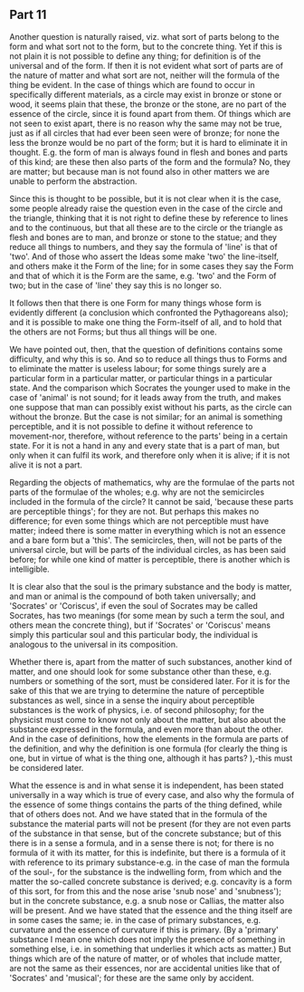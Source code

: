 ## Part 11

Another question is naturally raised, viz.
what sort of parts belong to the form and what sort not to the form, but to the concrete thing.
Yet if this is not plain it is not possible to define any thing; for definition is of the universal and of the form.
If then it is not evident what sort of parts are of the nature of matter and what sort are not, neither will the formula of the thing be evident.
In the case of things which are found to occur in specifically different materials, as a circle may exist in bronze or stone or wood, it seems plain that these, the bronze or the stone, are no part of the essence of the circle, since it is found apart from them.
Of things which are not seen to exist apart, there is no reason why the same may not be true, just as if all circles that had ever been seen were of bronze; for none the less the bronze would be no part of the form; but it is hard to eliminate it in thought.
E.g.
the form of man is always found in flesh and bones and parts of this kind; are these then also parts of the form and the formula?
No, they are matter; but because man is not found also in other matters we are unable to perform the abstraction.

Since this is thought to be possible, but it is not clear when it is the case, some people already raise the question even in the case of the circle and the triangle, thinking that it is not right to define these by reference to lines and to the continuous, but that all these are to the circle or the triangle as flesh and bones are to man, and bronze or stone to the statue; and they reduce all things to numbers, and they say the formula of 'line' is that of 'two'.
And of those who assert the Ideas some make 'two' the line-itself, and others make it the Form of the line; for in some cases they say the Form and that of which it is the Form are the same, e.g.
'two' and the Form of two; but in the case of 'line' they say this is no longer so.

It follows then that there is one Form for many things whose form is evidently different (a conclusion which confronted the Pythagoreans also); and it is possible to make one thing the Form-itself of all, and to hold that the others are not Forms; but thus all things will be one.

We have pointed out, then, that the question of definitions contains some difficulty, and why this is so.
And so to reduce all things thus to Forms and to eliminate the matter is useless labour; for some things surely are a particular form in a particular matter, or particular things in a particular state.
And the comparison which Socrates the younger used to make in the case of 'animal' is not sound; for it leads away from the truth, and makes one suppose that man can possibly exist without his parts, as the circle can without the bronze.
But the case is not similar; for an animal is something perceptible, and it is not possible to define it without reference to movement-nor, therefore, without reference to the parts' being in a certain state.
For it is not a hand in any and every state that is a part of man, but only when it can fulfil its work, and therefore only when it is alive; if it is not alive it is not a part.

Regarding the objects of mathematics, why are the formulae of the parts not parts of the formulae of the wholes; e.g.
why are not the semicircles included in the formula of the circle?
It cannot be said, 'because these parts are perceptible things'; for they are not.
But perhaps this makes no difference; for even some things which are not perceptible must have matter; indeed there is some matter in everything which is not an essence and a bare form but a 'this'.
The semicircles, then, will not be parts of the universal circle, but will be parts of the individual circles, as has been said before; for while one kind of matter is perceptible, there is another which is intelligible.

It is clear also that the soul is the primary substance and the body is matter, and man or animal is the compound of both taken universally; and 'Socrates' or 'Coriscus', if even the soul of Socrates may be called Socrates, has two meanings (for some mean by such a term the soul, and others mean the concrete thing), but if 'Socrates' or 'Coriscus' means simply this particular soul and this particular body, the individual is analogous to the universal in its composition.

Whether there is, apart from the matter of such substances, another kind of matter, and one should look for some substance other than these, e.g.
numbers or something of the sort, must be considered later.
For it is for the sake of this that we are trying to determine the nature of perceptible substances as well, since in a sense the inquiry about perceptible substances is the work of physics, i.e.
of second philosophy; for the physicist must come to know not only about the matter, but also about the substance expressed in the formula, and even more than about the other.
And in the case of definitions, how the elements in the formula are parts of the definition, and why the definition is one formula (for clearly the thing is one, but in virtue of what is the thing one, although it has parts?
),-this must be considered later.

What the essence is and in what sense it is independent, has been stated universally in a way which is true of every case, and also why the formula of the essence of some things contains the parts of the thing defined, while that of others does not.
And we have stated that in the formula of the substance the material parts will not be present (for they are not even parts of the substance in that sense, but of the concrete substance; but of this there is in a sense a formula, and in a sense there is not; for there is no formula of it with its matter, for this is indefinite, but there is a formula of it with reference to its primary substance-e.g.
in the case of man the formula of the soul-, for the substance is the indwelling form, from which and the matter the so-called concrete substance is derived; e.g.
concavity is a form of this sort, for from this and the nose arise 'snub nose' and 'snubness'); but in the concrete substance, e.g.
a snub nose or Callias, the matter also will be present.
And we have stated that the essence and the thing itself are in some cases the same; ie.
in the case of primary substances, e.g.
curvature and the essence of curvature if this is primary.
(By a 'primary' substance I mean one which does not imply the presence of something in something else, i.e.
in something that underlies it which acts as matter.)
But things which are of the nature of matter, or of wholes that include matter, are not the same as their essences, nor are accidental unities like that of 'Socrates' and 'musical'; for these are the same only by accident.

